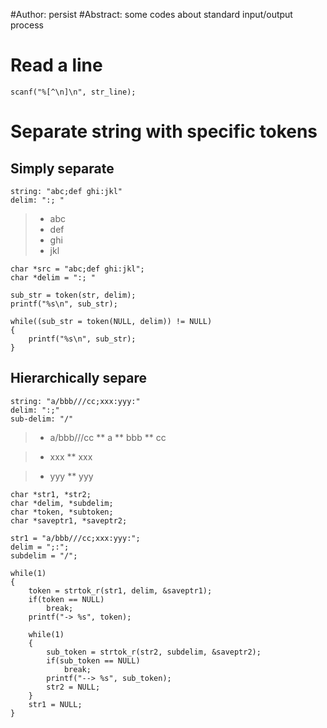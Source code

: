 #Author: persist
#Abstract: some codes about standard input/output process

# Read a line

```
scanf("%[^\n]\n", str_line);
```

# Separate string with specific tokens

## Simply separate

	string: "abc;def ghi:jkl"
	delim: ":; "

> * abc
> * def
> * ghi
> * jkl

```
char *src = "abc;def ghi:jkl";
char *delim = ":; "

sub_str = token(str, delim);
printf("%s\n", sub_str);

while((sub_str = token(NULL, delim)) != NULL)
{
    printf("%s\n", sub_str);
}
```

## Hierarchically separe

	string: "a/bbb///cc;xxx:yyy:"
	delim: ":;"
	sub-delim: "/"

> * a/bbb///cc
> ** a
> ** bbb
> ** cc

> * xxx
> ** xxx

> * yyy
> ** yyy

```
char *str1, *str2;
char *delim, *subdelim;
char *token, *subtoken;
char *saveptr1, *saveptr2;

str1 = "a/bbb///cc;xxx:yyy:";
delim = ";:";
subdelim = "/";

while(1) 
{
    token = strtok_r(str1, delim, &saveptr1);
    if(token == NULL)
        break;
    printf("-> %s", token);

    while(1)
    {
        sub_token = strtok_r(str2, subdelim, &saveptr2);
        if(sub_token == NULL)
            break;
        printf("--> %s", sub_token);
        str2 = NULL;
    }
    str1 = NULL;
}

``` 

#
